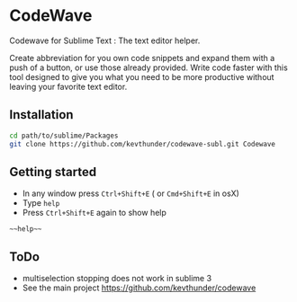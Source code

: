 # CodeWave

Codewave for Sublime Text : The text editor helper.

Create abbreviation for you own code snippets and expand them with a push of a button, or use those already provided. Write code faster with this tool designed to give you what you need to be more productive without leaving your favorite text editor.

## Installation

```sh
cd path/to/sublime/Packages
git clone https://github.com/kevthunder/codewave-subl.git Codewave
```

## Getting started

* In any window press ```Ctrl+Shift+E``` ( or ```Cmd+Shift+E``` in osX)
* Type ```help```
* Press ```Ctrl+Shift+E``` again to show help
```
~~help~~
```

## ToDo

* multiselection stopping does not work in sublime 3
* See the main project https://github.com/kevthunder/codewave